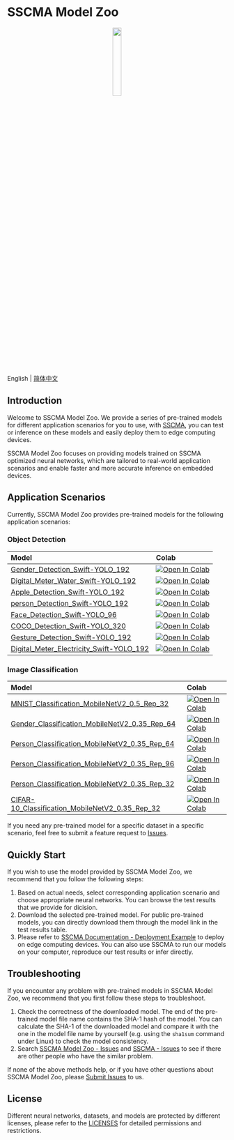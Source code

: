 # SSCMA Model Zoo

<div align="center">
  <a href="https://sensecraftma.seeed.cc/" target="_blank"><img width="20%" src="https://sensecraftma.seeed.cc/images/SSCMA-Hero.png"></a>
</div>

English | [简体中文](README_zh_CN.md)

## Introduction

Welcome to SSCMA Model Zoo. We provide a series of pre-trained models for different application scenarios for you to use, with [SSCMA](https://github.com/Seeed-Studio/ModelAssistant), you can test or inference on these models and easily deploy them to edge computing devices.

SSCMA Model Zoo focuses on providing models trained on SSCMA optimized neural networks, which are tailored to real-world application scenarios and enable faster and more accurate inference on embedded devices.

## Application Scenarios

Currently, SSCMA Model Zoo provides pre-trained models for the following application scenarios:

### Object Detection

| Model                                                                                           | Colab                                                                                                                                                                                                                     |
|:------------------------------------------------------------------------------------------------|:--------------------------------------------------------------------------------------------------------------------------------------------------------------------------------------------------------------------------|
| [Gender_Detection_Swift-YOLO_192](docs/en/Gender_Detection_Swift-YOLO_192.md)                   | [![Open In Colab](https://colab.research.google.com/assets/colab-badge.svg)](https://colab.research.google.com/github/seeed-studio/sscma-model-zoo/blob/main/notebooks/en/Gender_Detection_Swift-YOLO_192.ipynb)          |
| [Digital_Meter_Water_Swift-YOLO_192](docs/en/Digital_Meter_Water_Swift-YOLO_192.md)             | [![Open In Colab](https://colab.research.google.com/assets/colab-badge.svg)](https://colab.research.google.com/github/seeed-studio/sscma-model-zoo/blob/main/notebooks/en/Digital_Meter_Water_Swift-YOLO_192.ipynb)       |
| [Apple_Detection_Swift-YOLO_192](docs/en/Apple_Detection_Swift-YOLO_192.md)                     | [![Open In Colab](https://colab.research.google.com/assets/colab-badge.svg)](https://colab.research.google.com/github/seeed-studio/sscma-model-zoo/blob/main/notebooks/en/Apple_Detection_Swift-YOLO_192.ipynb)           |
| [person_Detection_Swift-YOLO_192](docs/en/person_Detection_Swift-YOLO_192.md)                   | [![Open In Colab](https://colab.research.google.com/assets/colab-badge.svg)](https://colab.research.google.com/github/seeed-studio/sscma-model-zoo/blob/main/notebooks/en/person_Detection_Swift-YOLO_192.ipynb)          |
| [Face_Detection_Swift-YOLO_96](docs/en/Face_Detection_Swift-YOLO_96.md)                         | [![Open In Colab](https://colab.research.google.com/assets/colab-badge.svg)](https://colab.research.google.com/github/seeed-studio/sscma-model-zoo/blob/main/notebooks/en/Face_Detection_Swift-YOLO_96.ipynb)             |
| [COCO_Detection_Swift-YOLO_320](docs/en/COCO_Detection_Swift-YOLO_320.md)                       | [![Open In Colab](https://colab.research.google.com/assets/colab-badge.svg)](https://colab.research.google.com/github/seeed-studio/sscma-model-zoo/blob/main/notebooks/en/COCO_Detection_Swift-YOLO_320.ipynb)            |
| [Gesture_Detection_Swift-YOLO_192](docs/en/Gesture_Detection_Swift-YOLO_192.md)                 | [![Open In Colab](https://colab.research.google.com/assets/colab-badge.svg)](https://colab.research.google.com/github/seeed-studio/sscma-model-zoo/blob/main/notebooks/en/Gesture_Detection_Swift-YOLO_192.ipynb)         |
| [Digital_Meter_Electricity_Swift-YOLO_192](docs/en/Digital_Meter_Electricity_Swift-YOLO_192.md) | [![Open In Colab](https://colab.research.google.com/assets/colab-badge.svg)](https://colab.research.google.com/github/seeed-studio/sscma-model-zoo/blob/main/notebooks/en/Digital_Meter_Electricity_Swift-YOLO_192.ipynb) |

### Image Classification

| Model                                                                                                         | Colab                                                                                                                                                                                                                            |
|:--------------------------------------------------------------------------------------------------------------|:---------------------------------------------------------------------------------------------------------------------------------------------------------------------------------------------------------------------------------|
| [MNIST_Classification_MobileNetV2_0.5_Rep_32](docs/en/MNIST_Classification_MobileNetV2_0.5_Rep_32.md)         | [![Open In Colab](https://colab.research.google.com/assets/colab-badge.svg)](https://colab.research.google.com/github/seeed-studio/sscma-model-zoo/blob/main/notebooks/en/MNIST_Classification_MobileNetV2_0.5_Rep_32.ipynb)     |
| [Gender_Classification_MobileNetV2_0.35_Rep_64](docs/en/Gender_Classification_MobileNetV2_0.35_Rep_64.md)     | [![Open In Colab](https://colab.research.google.com/assets/colab-badge.svg)](https://colab.research.google.com/github/seeed-studio/sscma-model-zoo/blob/main/notebooks/en/Gender_Classification_MobileNetV2_0.35_Rep_64.ipynb)   |
| [Person_Classification_MobileNetV2_0.35_Rep_64](docs/en/Person_Classification_MobileNetV2_0.35_Rep_64.md)     | [![Open In Colab](https://colab.research.google.com/assets/colab-badge.svg)](https://colab.research.google.com/github/seeed-studio/sscma-model-zoo/blob/main/notebooks/en/Person_Classification_MobileNetV2_0.35_Rep_64.ipynb)   |
| [Person_Classification_MobileNetV2_0.35_Rep_96](docs/en/Person_Classification_MobileNetV2_0.35_Rep_96.md)     | [![Open In Colab](https://colab.research.google.com/assets/colab-badge.svg)](https://colab.research.google.com/github/seeed-studio/sscma-model-zoo/blob/main/notebooks/en/Person_Classification_MobileNetV2_0.35_Rep_96.ipynb)   |
| [Person_Classification_MobileNetV2_0.35_Rep_32](docs/en/Person_Classification_MobileNetV2_0.35_Rep_32.md)     | [![Open In Colab](https://colab.research.google.com/assets/colab-badge.svg)](https://colab.research.google.com/github/seeed-studio/sscma-model-zoo/blob/main/notebooks/en/Person_Classification_MobileNetV2_0.35_Rep_32.ipynb)   |
| [CIFAR-10_Classification_MobileNetV2_0.35_Rep_32](docs/en/CIFAR-10_Classification_MobileNetV2_0.35_Rep_32.md) | [![Open In Colab](https://colab.research.google.com/assets/colab-badge.svg)](https://colab.research.google.com/github/seeed-studio/sscma-model-zoo/blob/main/notebooks/en/CIFAR-10_Classification_MobileNetV2_0.35_Rep_32.ipynb) |



If you need any pre-trained model for a specific dataset in a specific scenario, feel free to submit a feature request to [Issues](https://github.com/Seeed-Studio/ModelAssistant-model-zoo/issues/new/choose).

## Quickly Start

If you wish to use the model provided by SSCMA Model Zoo, we recommend that you follow the following steps:

1. Based on actual needs, select corresponding application scenario and choose appropriate neural networks. You can browse the test results that we provide for dicision.
2. Download the selected pre-trained model. For public pre-trained models, you can directly download them through the model link in the test results table.
3. Please refer to [SSCMA Documentation - Deployment Example](https://sensecraftma.seeed.cc/SSCMA/examples/examples) to deploy on edge computing devices. You can also use SSCMA to run our models on your computer, reproduce our test results or infer directly.

## Troubleshooting

If you encounter any problem with pre-trained models in SSCMA Model Zoo, we recommend that you first follow these steps to troubleshoot.

1. Check the correctness of the downloaded model. The end of the pre-trained model file name contains the SHA-1 hash of the model. You can calculate the SHA-1 of the downloaded model and compare it with the one in the model file name by yourself (e.g. using the `sha1sum` command under Linux) to check the model consistency.
2. Search [SSCMA Model Zoo - Issues](https://github.com/Seeed-Studio/ModelAssistant-model-zoo/issues) and [SSCMA - Issues](https://github.com/Seeed-Studio/ModelAssistant/issues) to see if there are other people who have the similar problem.

If none of the above methods help, or if you have other questions about SSCMA Model Zoo, please [Submit Issues](https://github.com/Seeed-Studio/ModelAssistant-model-zoo/issues/new/choose) to us.

## License

Different neural networks, datasets, and models are protected by different licenses, please refer to the [LICENSES](LICENSES) for detailed permissions and restrictions.
